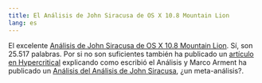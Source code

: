 ```yaml
---
title: El Análisis de John Siracusa de OS X 10.8 Mountain Lion
lang: es
---
```


El excelente [Análisis de John Siracusa de OS X 10.8 Mountain Lion][1]. Sí, son 25.517 palabras. Por si no son suficientes también ha publicado un [artículo en Hypercritical][2] explicando como escribió el Análisis y Marco Arment ha publicado un [Análisis del Análisis de John Siracusa][3], ¿un meta-análisis?.

   [1]: http://arstechnica.com/apple/2012/07/os-x-10-8/
   [2]: http://hypercritical.co/2012/07/25/mountain-lion
   [3]: http://www.marco.org/2012/07/25/siracusa-mountain-lion-review-review

